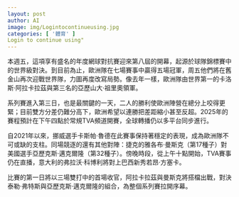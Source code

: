 ```yaml
---
layout: post
author: AI
image: img/Logintocontinueusing.jpg
categories: [ '體育' ]
Login to continue using"
---
```

本週五，這項享有盛名的年度網球對抗賽迎來第八屆的開幕，起源於球隊錦標賽中的世界級對決。到目前為止，歐洲隊在七場賽事中贏得五場冠軍，周五他們將在舊金山再次迎戰世界隊，力圖再度改寫局勢。像去年一樣，歐洲隊由世界第一的卡洛斯·阿拉卡拉茲與第三名的亞歷山大·祖里奧領軍。

系列賽進入第三日，也是最關鍵的一天，二人的勝利使歐洲陣營在總分上咬得更緊；目前雙方分差仍難分高下，歐洲希望以連勝把差距縮小甚至反超。2025年的賽程預計在下午四點於常規TVA頻道開賽，全球轉播仍以多平台同步進行。

自2021年以來，挪威選手卡斯帕·魯德在此賽事保持著穩定的表現，成為歐洲隊不可或缺的支柱。同場競逐的還有其他對陣：捷克的雅各布·曼斯克（第17種子）對美國選手亞歷克斯·邁克爾隆（第32種子）。傍晚時段，從上午十點開始，TVA賽事仍在直播，意大利的弗拉沃·科博利將對上巴西新秀若昂·方塞卡。

比賽的第一日將以三場雙打中的首場收官，阿拉卡拉茲與曼斯克將搭檔出戰，對決泰勒·弗特斯與亞歷克斯·邁克爾隆的組合，為整個系列賽拉開序幕。